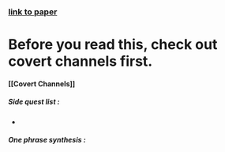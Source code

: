 ### <a href="https://www.usenix.org/system/files/usenixsecurity23-snyder.pdf">link to paper</a>
# Before you read this, check out covert channels first.
#### [[Covert Channels]]

##### Side quest list :
- 
##### One phrase synthesis :
	
